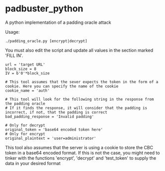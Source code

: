# padbuster_python
A python implementation of a padding oracle attack

Usage:
```
./padding_oracle.py [encrypt|decrypt]
```

You must also edit the script and update all values in the section marked 'FILL IN'.
```
url = 'target URL'
block_size = 8
IV = b'0'*block_size

# This tool assumes that the sever expects the token in the form of a cookie. Here you can specify the name of the cookie
cookie_name = 'auth'

# This tool will look for the following string in the response from the padding oracle
# If it finds the response, it will consider that the padding is incorrect, if not, that the padding is correct
bad_padding_response = 'Invalid padding'

# Only for decrypt
original_token = 'base64 encoded token here'
# Only for encrypt
original_plaintext = 'user=administrator'
```

This tool also assumes that the server is using a cookie to store the CBC token in a base64 encoded format. If this is not the case, you might need to tinker with the functions 'encrypt', 'decrypt' and 'test_token' to supply the data in your desired format
